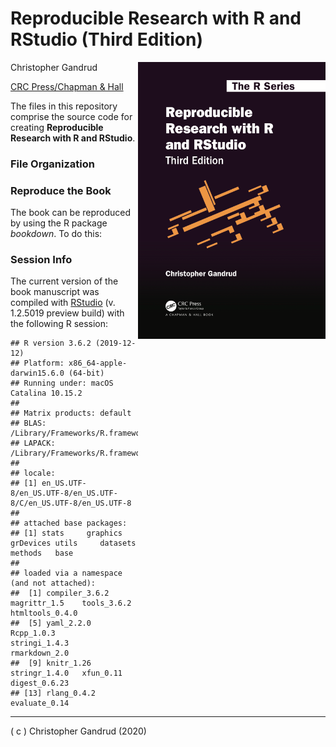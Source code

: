 
# Reproducible Research with R and RStudio (Third Edition)

[<img src="img/re-res-book-cover-3rd.png" align="right" />](http://amzn.com/1498715370)

Christopher Gandrud

[CRC Press/Chapman &
Hall](http://www.tandf.net/books/details/9781498715379/)

The files in this repository comprise the source code for creating
**Reproducible Research with R and RStudio**.

### File Organization

### Reproduce the Book

The book can be reproduced by using the R package *bookdown*. To do
this:

### Session Info

The current version of the book manuscript was compiled with
[RStudio](http://www.rstudio.com/) (v. 1.2.5019 preview build) with the
following R session:

    ## R version 3.6.2 (2019-12-12)
    ## Platform: x86_64-apple-darwin15.6.0 (64-bit)
    ## Running under: macOS Catalina 10.15.2
    ## 
    ## Matrix products: default
    ## BLAS:   /Library/Frameworks/R.framework/Versions/3.6/Resources/lib/libRblas.0.dylib
    ## LAPACK: /Library/Frameworks/R.framework/Versions/3.6/Resources/lib/libRlapack.dylib
    ## 
    ## locale:
    ## [1] en_US.UTF-8/en_US.UTF-8/en_US.UTF-8/C/en_US.UTF-8/en_US.UTF-8
    ## 
    ## attached base packages:
    ## [1] stats     graphics  grDevices utils     datasets  methods   base     
    ## 
    ## loaded via a namespace (and not attached):
    ##  [1] compiler_3.6.2  magrittr_1.5    tools_3.6.2     htmltools_0.4.0
    ##  [5] yaml_2.2.0      Rcpp_1.0.3      stringi_1.4.3   rmarkdown_2.0  
    ##  [9] knitr_1.26      stringr_1.4.0   xfun_0.11       digest_0.6.23  
    ## [13] rlang_0.4.2     evaluate_0.14

-----

( c ) Christopher Gandrud (2020)
